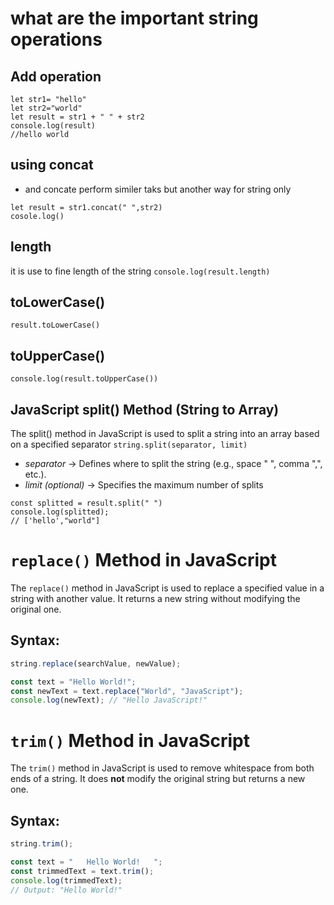 # what are the important string operations 

## Add operation 

```
let str1= "hello"
let str2="world"
let result = str1 + " " + str2 
console.log(result)
//hello world
```

## using concat 
 
 + and concate perform similer taks but another way for string only 

```
let result = str1.concat(" ",str2)
cosole.log()

```
## length
it is use to fine length of the string 
` console.log(result.length) `
## toLowerCase()
` result.toLowerCase() `

## toUpperCase()
 `console.log(result.toUpperCase())`

## JavaScript split() Method (String to Array)
The split() method in JavaScript is used to split a string into an array based on a specified separator
`string.split(separator, limit)`
- *separator* → Defines where to split the string (e.g., space " ", comma ",", etc.).
- *limit (optional)* → Specifies the maximum number of splits

```
const splitted = result.split(" ")
console.log(splitted);
// ['hello',"world"]
```

# `replace()` Method in JavaScript

The `replace()` method in JavaScript is used to replace a specified value in a string with another value. It returns a new string without modifying the original one.

## Syntax:
```js
string.replace(searchValue, newValue);
```

```js 
const text = "Hello World!";
const newText = text.replace("World", "JavaScript");
console.log(newText); // "Hello JavaScript!"
```
# `trim()` Method in JavaScript

The `trim()` method in JavaScript is used to remove whitespace from both ends of a string. It does **not** modify the original string but returns a new one.

## Syntax:
```js
string.trim();
```

```js
const text = "   Hello World!   ";
const trimmedText = text.trim();
console.log(trimmedText);
// Output: "Hello World!"
```